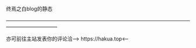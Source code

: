 <html>
终焉之白blog的静态
  <p>——————————————————————————————————————————————</p>
亦可前往主站发表你的评论洽——>
https://hakua.top<——
</html>

